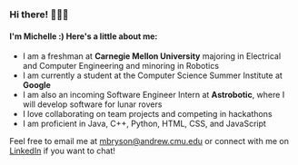 ### Hi there! 👩🏻‍💻

#### I'm Michelle :) Here's a little about me:

- I am a freshman at **Carnegie Mellon University** majoring in Electrical and Computer Engineering and minoring in Robotics
- I am currently a student at the Computer Science Summer Institute at **Google**
- I am also an incoming Software Engineer Intern at **Astrobotic**, where I will develop software for lunar rovers
- I love collaborating on team projects and competing in hackathons
- I am proficient in Java, C++, Python, HTML, CSS, and JavaScript

Feel free to email me at mbryson@andrew.cmu.edu or connect with me on [LinkedIn](https://www.linkedin.com/in/michelle-a-bryson/) if you want to chat!



<!--
**michelle-a-bryson/michelle-a-bryson** is a ✨ _special_ ✨ repository because its `README.md` (this file) appears on your GitHub profile.

Here are some ideas to get you started:

- 🔭 I’m currently working on ...
- 🌱 I’m currently learning ...
- 👯 I’m looking to collaborate on ...
- 🤔 I’m looking for help with ...
- 💬 Ask me about ...
- 📫 How to reach me: ...
- 😄 Pronouns: ...
- ⚡ Fun fact: ...
-->
